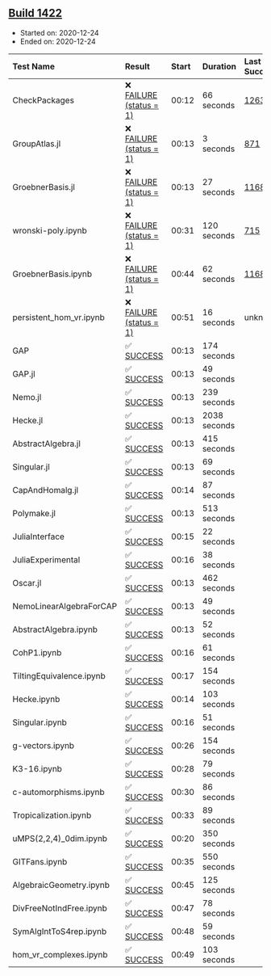 ## [Build 1422](https://oscarci.mathematik.uni-kl.de/job/oscar-stable/1422/)

* Started on: 2020-12-24
* Ended on: 2020-12-24

| Test Name    | Result | Start | Duration | Last Success | First Failure |
|:-------------|:-------|:------|:---------|:-------------|:--------------|
| CheckPackages | ❌ [FAILURE (status = 1)](https://oscarci.mathematik.uni-kl.de/job/oscar-stable/1422/artifact/logs/build-1422/CheckPackages.log) | 00:12 | 66 seconds | [1263](https://oscarci.mathematik.uni-kl.de/job/oscar-stable/1263/) | [1264](https://oscarci.mathematik.uni-kl.de/job/oscar-stable/1264/) |
| GroupAtlas.jl | ❌ [FAILURE (status = 1)](https://oscarci.mathematik.uni-kl.de/job/oscar-stable/1422/artifact/logs/build-1422/GroupAtlas.jl.log) | 00:13 | 3 seconds | [871](https://oscarci.mathematik.uni-kl.de/job/oscar-stable/871/) | [872](https://oscarci.mathematik.uni-kl.de/job/oscar-stable/872/) |
| GroebnerBasis.jl | ❌ [FAILURE (status = 1)](https://oscarci.mathematik.uni-kl.de/job/oscar-stable/1422/artifact/logs/build-1422/GroebnerBasis.jl.log) | 00:13 | 27 seconds | [1168](https://oscarci.mathematik.uni-kl.de/job/oscar-stable/1168/) | [1169](https://oscarci.mathematik.uni-kl.de/job/oscar-stable/1169/) |
| wronski-poly.ipynb | ❌ [FAILURE (status = 1)](https://oscarci.mathematik.uni-kl.de/job/oscar-stable/1422/artifact/logs/build-1422/wronski-poly.ipynb.log) | 00:31 | 120 seconds | [715](https://oscarci.mathematik.uni-kl.de/job/oscar-stable/715/) | [716](https://oscarci.mathematik.uni-kl.de/job/oscar-stable/716/) |
| GroebnerBasis.ipynb | ❌ [FAILURE (status = 1)](https://oscarci.mathematik.uni-kl.de/job/oscar-stable/1422/artifact/logs/build-1422/GroebnerBasis.ipynb.log) | 00:44 | 62 seconds | [1168](https://oscarci.mathematik.uni-kl.de/job/oscar-stable/1168/) | [1169](https://oscarci.mathematik.uni-kl.de/job/oscar-stable/1169/) |
| persistent_hom_vr.ipynb | ❌ [FAILURE (status = 1)](https://oscarci.mathematik.uni-kl.de/job/oscar-stable/1422/artifact/logs/build-1422/persistent_hom_vr.ipynb.log) | 00:51 | 16 seconds | unknown | unknown |
| GAP | ✅ [SUCCESS](https://oscarci.mathematik.uni-kl.de/job/oscar-stable/1422/artifact/logs/build-1422/GAP.log) | 00:13 | 174 seconds |  |  |
| GAP.jl | ✅ [SUCCESS](https://oscarci.mathematik.uni-kl.de/job/oscar-stable/1422/artifact/logs/build-1422/GAP.jl.log) | 00:13 | 49 seconds |  |  |
| Nemo.jl | ✅ [SUCCESS](https://oscarci.mathematik.uni-kl.de/job/oscar-stable/1422/artifact/logs/build-1422/Nemo.jl.log) | 00:13 | 239 seconds |  |  |
| Hecke.jl | ✅ [SUCCESS](https://oscarci.mathematik.uni-kl.de/job/oscar-stable/1422/artifact/logs/build-1422/Hecke.jl.log) | 00:13 | 2038 seconds |  |  |
| AbstractAlgebra.jl | ✅ [SUCCESS](https://oscarci.mathematik.uni-kl.de/job/oscar-stable/1422/artifact/logs/build-1422/AbstractAlgebra.jl.log) | 00:13 | 415 seconds |  |  |
| Singular.jl | ✅ [SUCCESS](https://oscarci.mathematik.uni-kl.de/job/oscar-stable/1422/artifact/logs/build-1422/Singular.jl.log) | 00:13 | 69 seconds |  |  |
| CapAndHomalg.jl | ✅ [SUCCESS](https://oscarci.mathematik.uni-kl.de/job/oscar-stable/1422/artifact/logs/build-1422/CapAndHomalg.jl.log) | 00:14 | 87 seconds |  |  |
| Polymake.jl | ✅ [SUCCESS](https://oscarci.mathematik.uni-kl.de/job/oscar-stable/1422/artifact/logs/build-1422/Polymake.jl.log) | 00:13 | 513 seconds |  |  |
| JuliaInterface | ✅ [SUCCESS](https://oscarci.mathematik.uni-kl.de/job/oscar-stable/1422/artifact/logs/build-1422/JuliaInterface.log) | 00:15 | 22 seconds |  |  |
| JuliaExperimental | ✅ [SUCCESS](https://oscarci.mathematik.uni-kl.de/job/oscar-stable/1422/artifact/logs/build-1422/JuliaExperimental.log) | 00:16 | 38 seconds |  |  |
| Oscar.jl | ✅ [SUCCESS](https://oscarci.mathematik.uni-kl.de/job/oscar-stable/1422/artifact/logs/build-1422/Oscar.jl.log) | 00:13 | 462 seconds |  |  |
| NemoLinearAlgebraForCAP | ✅ [SUCCESS](https://oscarci.mathematik.uni-kl.de/job/oscar-stable/1422/artifact/logs/build-1422/NemoLinearAlgebraForCAP.log) | 00:13 | 49 seconds |  |  |
| AbstractAlgebra.ipynb | ✅ [SUCCESS](https://oscarci.mathematik.uni-kl.de/job/oscar-stable/1422/artifact/logs/build-1422/AbstractAlgebra.ipynb.log) | 00:13 | 52 seconds |  |  |
| CohP1.ipynb | ✅ [SUCCESS](https://oscarci.mathematik.uni-kl.de/job/oscar-stable/1422/artifact/logs/build-1422/CohP1.ipynb.log) | 00:16 | 61 seconds |  |  |
| TiltingEquivalence.ipynb | ✅ [SUCCESS](https://oscarci.mathematik.uni-kl.de/job/oscar-stable/1422/artifact/logs/build-1422/TiltingEquivalence.ipynb.log) | 00:17 | 154 seconds |  |  |
| Hecke.ipynb | ✅ [SUCCESS](https://oscarci.mathematik.uni-kl.de/job/oscar-stable/1422/artifact/logs/build-1422/Hecke.ipynb.log) | 00:14 | 103 seconds |  |  |
| Singular.ipynb | ✅ [SUCCESS](https://oscarci.mathematik.uni-kl.de/job/oscar-stable/1422/artifact/logs/build-1422/Singular.ipynb.log) | 00:16 | 51 seconds |  |  |
| g-vectors.ipynb | ✅ [SUCCESS](https://oscarci.mathematik.uni-kl.de/job/oscar-stable/1422/artifact/logs/build-1422/g-vectors.ipynb.log) | 00:26 | 154 seconds |  |  |
| K3-16.ipynb | ✅ [SUCCESS](https://oscarci.mathematik.uni-kl.de/job/oscar-stable/1422/artifact/logs/build-1422/K3-16.ipynb.log) | 00:28 | 79 seconds |  |  |
| c-automorphisms.ipynb | ✅ [SUCCESS](https://oscarci.mathematik.uni-kl.de/job/oscar-stable/1422/artifact/logs/build-1422/c-automorphisms.ipynb.log) | 00:30 | 86 seconds |  |  |
| Tropicalization.ipynb | ✅ [SUCCESS](https://oscarci.mathematik.uni-kl.de/job/oscar-stable/1422/artifact/logs/build-1422/Tropicalization.ipynb.log) | 00:33 | 89 seconds |  |  |
| uMPS(2,2,4)_0dim.ipynb | ✅ [SUCCESS](https://oscarci.mathematik.uni-kl.de/job/oscar-stable/1422/artifact/logs/build-1422/uMPS-2-2-4-_0dim.ipynb.log) | 00:20 | 350 seconds |  |  |
| GITFans.ipynb | ✅ [SUCCESS](https://oscarci.mathematik.uni-kl.de/job/oscar-stable/1422/artifact/logs/build-1422/GITFans.ipynb.log) | 00:35 | 550 seconds |  |  |
| AlgebraicGeometry.ipynb | ✅ [SUCCESS](https://oscarci.mathematik.uni-kl.de/job/oscar-stable/1422/artifact/logs/build-1422/AlgebraicGeometry.ipynb.log) | 00:45 | 125 seconds |  |  |
| DivFreeNotIndFree.ipynb | ✅ [SUCCESS](https://oscarci.mathematik.uni-kl.de/job/oscar-stable/1422/artifact/logs/build-1422/DivFreeNotIndFree.ipynb.log) | 00:47 | 78 seconds |  |  |
| SymAlgIntToS4rep.ipynb | ✅ [SUCCESS](https://oscarci.mathematik.uni-kl.de/job/oscar-stable/1422/artifact/logs/build-1422/SymAlgIntToS4rep.ipynb.log) | 00:48 | 59 seconds |  |  |
| hom_vr_complexes.ipynb | ✅ [SUCCESS](https://oscarci.mathematik.uni-kl.de/job/oscar-stable/1422/artifact/logs/build-1422/hom_vr_complexes.ipynb.log) | 00:49 | 103 seconds |  |  |
